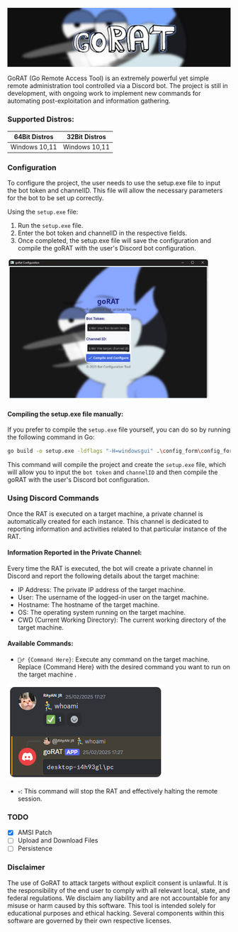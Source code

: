 ![GitHub](src/Banner.png)

GoRAT (Go Remote Access Tool) is an extremely powerful yet simple remote administration tool controlled via a Discord bot. The project is still in development, with ongoing work to implement new commands for automating post-exploitation and information gathering.

### Supported Distros:

| 64Bit Distros       | 32Bit Distros                 |
|---------------------|-------------------------------|
| Windows 10,11       | Windows 10,11                 |

### Configuration

To configure the project, the user needs to use the setup.exe file to input the bot token and channelID. This file will allow the necessary parameters for the bot to be set up correctly.

Using the `setup.exe` file:
1. Run the `setup.exe` file.
2. Enter the bot token and channelID in the respective fields.
3. Once completed, the setup.exe file will save the configuration and compile the goRAT with the user's Discord bot configuration.

<img src="src/setup.png" alt="Setup" width="456" height="320" />

#### Compiling the setup.exe file manually:
If you prefer to compile the `setup.exe` file yourself, you can do so by running the following command in Go:
```sh
go build -o setup.exe -ldflags "-H=windowsgui" .\config_form\config_form.go
```
This command will compile the project and create the `setup.exe` file, which will allow you to input the `bot token` and `channelID` and then compile the goRAT with the user's Discord bot configuration.

### Using Discord Commands 

Once the RAT is executed on a target machine, a private channel is automatically created for each instance. This channel is dedicated to reporting information and activities related to that particular instance of the RAT.

#### Information Reported in the Private Channel:

Every time the RAT is executed, the bot will create a private channel in Discord and report the following details about the target machine:

- IP Address: The private IP address of the target machine.
- User: The username of the logged-in user on the target machine.
- Hostname: The hostname of the target machine.
- OS: The operating system running on the target machine.
- CWD (Current Working Directory): The current working directory of the target machine.

#### Available Commands:

- `🏃‍♂️ {Command Here}`: Execute any command on the target machine. Replace {Command Here} with the desired command you want to run on the target machine .

![GitHub](src/run.png)

- `💀`: This command will stop the RAT and effectively halting the remote session.

### TODO

- [x] AMSI Patch
- [ ] Upload and Download Files
- [ ] Persistence

### Disclaimer

The use of GoRAT to attack targets without explicit consent is unlawful. It is the responsibility of the end user to comply with all relevant local, state, and federal regulations. We disclaim any liability and are not accountable for any misuse or harm caused by this software. This tool is intended solely for educational purposes and ethical hacking. Several components within this software are governed by their own respective licenses.

